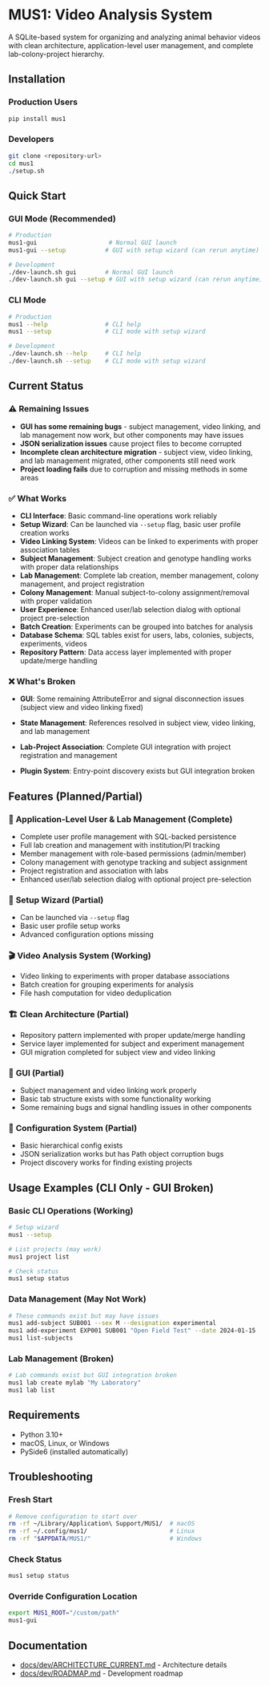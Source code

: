 # MUS1: Video Analysis System

A SQLite-based system for organizing and analyzing animal behavior videos with clean architecture, application-level user management, and complete lab-colony-project hierarchy.

## Installation

### Production Users
```bash
pip install mus1
```

### Developers
```bash
git clone <repository-url>
cd mus1
./setup.sh
```

## Quick Start

### GUI Mode (Recommended)
```bash
# Production
mus1-gui                    # Normal GUI launch
mus1-gui --setup           # GUI with setup wizard (can rerun anytime)

# Development
./dev-launch.sh gui        # Normal GUI launch
./dev-launch.sh gui --setup # GUI with setup wizard (can rerun anytime)
```

### CLI Mode
```bash
# Production
mus1 --help                # CLI help
mus1 --setup               # CLI mode with setup wizard

# Development
./dev-launch.sh --help     # CLI help
./dev-launch.sh --setup    # CLI mode with setup wizard
```

## Current Status

### ⚠️ **Remaining Issues**
- **GUI has some remaining bugs** - subject management, video linking, and lab management now work, but other components may have issues
- **JSON serialization issues** cause project files to become corrupted
- **Incomplete clean architecture migration** - subject view, video linking, and lab management migrated, other components still need work
- **Project loading fails** due to corruption and missing methods in some areas

### ✅ **What Works**
- **CLI Interface**: Basic command-line operations work reliably
- **Setup Wizard**: Can be launched via `--setup` flag, basic user profile creation works
- **Video Linking System**: Videos can be linked to experiments with proper association tables
- **Subject Management**: Subject creation and genotype handling works with proper data relationships
- **Lab Management**: Complete lab creation, member management, colony management, and project registration
- **Colony Management**: Manual subject-to-colony assignment/removal with proper validation
- **User Experience**: Enhanced user/lab selection dialog with optional project pre-selection
- **Batch Creation**: Experiments can be grouped into batches for analysis
- **Database Schema**: SQL tables exist for users, labs, colonies, subjects, experiments, videos
- **Repository Pattern**: Data access layer implemented with proper update/merge handling

### ❌ **What's Broken**
- **GUI**: Some remaining AttributeError and signal disconnection issues (subject view and video linking fixed)

- **State Management**: References resolved in subject view, video linking, and lab management
- **Lab-Project Association**: Complete GUI integration with project registration and management
- **Plugin System**: Entry-point discovery exists but GUI integration broken

## Features (Planned/Partial)

### 🎯 **Application-Level User & Lab Management (Complete)**
- Complete user profile management with SQL-backed persistence
- Full lab creation and management with institution/PI tracking
- Member management with role-based permissions (admin/member)
- Colony management with genotype tracking and subject assignment
- Project registration and association with labs
- Enhanced user/lab selection dialog with optional project pre-selection

### 🔄 **Setup Wizard (Partial)**
- Can be launched via `--setup` flag
- Basic user profile setup works
- Advanced configuration options missing

### 🎬 **Video Analysis System (Working)**
- Video linking to experiments with proper database associations
- Batch creation for grouping experiments for analysis
- File hash computation for video deduplication

### 🏗️ **Clean Architecture (Partial)**
- Repository pattern implemented with proper update/merge handling
- Service layer implemented for subject and experiment management
- GUI migration completed for subject view and video linking

### 🎨 **GUI (Partial)**
- Subject management and video linking work properly
- Basic tab structure exists with some functionality working
- Some remaining bugs and signal handling issues in other components

### 🔧 **Configuration System (Partial)**
- Basic hierarchical config exists
- JSON serialization works but has Path object corruption bugs
- Project discovery works for finding existing projects

## Usage Examples (CLI Only - GUI Broken)

### Basic CLI Operations (Working)
```bash
# Setup wizard
mus1 --setup

# List projects (may work)
mus1 project list

# Check status
mus1 setup status
```

### Data Management (May Not Work)
```bash
# These commands exist but may have issues
mus1 add-subject SUB001 --sex M --designation experimental
mus1 add-experiment EXP001 SUB001 "Open Field Test" --date 2024-01-15
mus1 list-subjects
```

### Lab Management (Broken)
```bash
# Lab commands exist but GUI integration broken
mus1 lab create mylab "My Laboratory"
mus1 lab list
```

## Requirements

- Python 3.10+
- macOS, Linux, or Windows
- PySide6 (installed automatically)

## Troubleshooting

### Fresh Start
```bash
# Remove configuration to start over
rm -rf ~/Library/Application\ Support/MUS1/  # macOS
rm -rf ~/.config/mus1/                       # Linux
rm -rf "$APPDATA/MUS1/"                      # Windows
```

### Check Status
```bash
mus1 setup status
```

### Override Configuration Location
```bash
export MUS1_ROOT="/custom/path"
mus1-gui
```

## Documentation

- [docs/dev/ARCHITECTURE_CURRENT.md](docs/dev/ARCHITECTURE_CURRENT.md) - Architecture details
- [docs/dev/ROADMAP.md](docs/dev/ROADMAP.md) - Development roadmap
